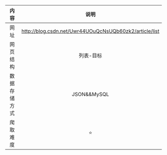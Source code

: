 |   内容   |                    说明                    |
| :----: | :--------------------------------------: |
|   网址   | http://blog.csdn.net/Uwr44UOuQcNsUQb60zk2/article/list |
|  网页结构  |                  列表-目标                   |
| 数据存储方式 |               JSON&&MySQL                |
|  爬取难度  |                    ⭐️                    |


